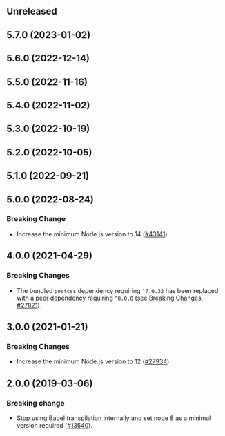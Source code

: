 <!-- Learn how to maintain this file at https://github.com/WordPress/gutenberg/tree/HEAD/packages#maintaining-changelogs. -->

## Unreleased

## 5.7.0 (2023-01-02)

## 5.6.0 (2022-12-14)

## 5.5.0 (2022-11-16)

## 5.4.0 (2022-11-02)

## 5.3.0 (2022-10-19)

## 5.2.0 (2022-10-05)

## 5.1.0 (2022-09-21)

## 5.0.0 (2022-08-24)

### Breaking Change

-   Increase the minimum Node.js version to 14 ([#43141](https://github.com/WordPress/gutenberg/pull/43141)).

## 4.0.0 (2021-04-29)

### Breaking Changes

-   The bundled `postcss` dependency requiring `^7.0.32` has been replaced with a peer dependency requiring `^8.0.0` (see [Breaking Changes](https://github.com/postcss/postcss/releases/tag/8.0.0), [#27821](https://github.com/WordPress/gutenberg/pull/27821)).

## 3.0.0 (2021-01-21)

### Breaking Changes

-   Increase the minimum Node.js version to 12 ([#27934](https://github.com/WordPress/gutenberg/pull/27934)).

## 2.0.0 (2019-03-06)

### Breaking change

-   Stop using Babel transpilation internally and set node 8 as a minimal version required ([#13540](https://github.com/WordPress/gutenberg/pull/13540)).
